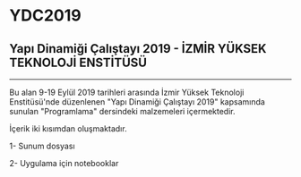 # YDC2019
## Yapı Dinamiği Çalıştayı 2019 - İZMİR YÜKSEK TEKNOLOJİ ENSTİTÜSÜ
---
Bu alan 9-19 Eylül 2019 tarihleri arasında İzmir Yüksek Teknoloji Enstitüsü'nde düzenlenen "Yapı Dinamiği Çalıştayı 2019" kapsamında sunulan "Programlama" dersindeki malzemeleri içermektedir. 

İçerik iki kısımdan oluşmaktadır.

1- Sunum dosyası 

2- Uygulama için notebooklar
